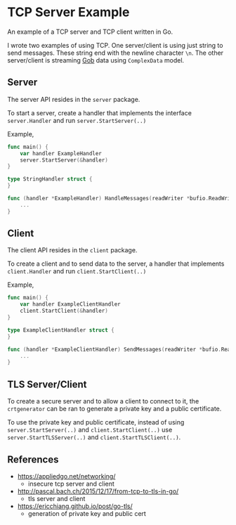 # TCP Server Example
An example of a TCP server and TCP client written in Go.

I wrote two examples of using TCP. One server/client is using just string to send messages. These string end with the newline
character `\n`. The other server/client is streaming [Gob](https://golang.org/pkg/encoding/gob/) data using `ComplexData` model.

## Server
The server API resides in the `server` package.

To start a server, create a handler that implements the interface `server.Handler` and run `server.StartServer(..)`

Example,
```go
func main() {
    var handler ExampleHandler
    server.StartServer(&handler)
}

type StringHandler struct {
}

func (handler *ExampleHandler) HandleMessages(readWriter *bufio.ReadWriter) {
    ...
}
```

## Client
The client API resides in the `client` package.

To create a client and to send data to the server, a handler that implements `client.Handler` and run `client.StartClient(..)`

Example,
```go
func main() {
    var handler ExampleClientHandler
    client.StartClient(&handler)
}

type ExampleClientHandler struct {
}

func (handler *ExampleClientHandler) SendMessages(readWriter *bufio.ReadWriter) {
    ...
}
```

## TLS Server/Client
To create a secure server and to allow a client to connect to it, the `crtgenerator` can be ran to generate a private key and 
a public certificate.

To use the private key and public certificate, instead of using `server.StartServer(..)` and `client.StartClient(..)` use 
`server.StartTLSServer(..)` and `client.StartTLSClient(..)`.

## References
* https://appliedgo.net/networking/
  * insecure tcp server and client
* http://pascal.bach.ch/2015/12/17/from-tcp-to-tls-in-go/
  * tls server and client
* https://ericchiang.github.io/post/go-tls/
  * generation of private key and public cert
